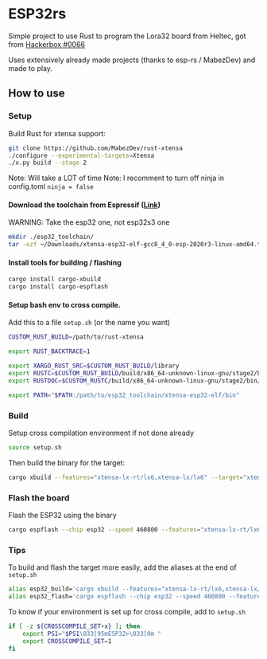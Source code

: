 # ESP32rs
Simple project to use Rust to program the Lora32 board from Heltec, got from [Hackerbox #0066](https://hackerboxes.com/products/hackerbox-0066-radio-star)

Uses extensively already made projects (thanks to esp-rs / MabezDev) and made to play.

## How to use
### Setup
Build Rust for xtensa support:
```bash
git clone https://github.com/MabezDev/rust-xtensa
./configure --experimental-targets=Xtensa
./x.py build --stage 2
```
Note:	Will take a LOT of time
Note:	I recomment to turn off ninja in config.toml `ninja = false`

#### Download the toolchain from Espressif ([Link](https://github.com/espressif/crosstool-NG/releases))
WARNING:	Take the esp32 one, not esp32s3 one
```bash
mkdir ./esp32_toolchain/
tar -xzf ~/Downloads/xtensa-esp32-elf-gcc8_4_0-esp-2020r3-linux-amd64.tar.gz -C ./esp32_toolchain/
```

#### Install tools for building / flashing
```bash
cargo install cargo-xbuild
cargo install cargo-espflash
```

#### Setup bash env to cross compile.
Add this to a file `setup.sh` (or the name you want)

```bash
CUSTOM_RUST_BUILD=/path/to/rust-xtensa

export RUST_BACKTRACE=1

export XARGO_RUST_SRC=$CUSTOM_RUST_BUILD/library
export RUSTC=$CUSTOM_RUST_BUILD/build/x86_64-unknown-linux-gnu/stage2/bin/rustc
export RUSTDOC=$CUSTOM_RUSTC/build/x86_64-unknown-linux-gnu/stage2/bin/rustdoc

export PATH="$PATH:/path/to/esp32_toolchain/xtensa-esp32-elf/bin"
```

### Build

Setup cross compilation environment if not done already
```bash
source setup.sh
```

Then build the binary for the target:
```bash
cargo xbuild --features="xtensa-lx-rt/lx6,xtensa-lx/lx6" --target="xtensa-esp32-none-elf"
```

### Flash the board
Flash the ESP32 using the binary
```bash
cargo espflash --chip esp32 --speed 460800 --features="xtensa-lx-rt/lx6,xtensa-lx/lx6" /dev/ttyUSB0
```

### Tips
To build and flash the target more easily, add the aliases at the end of `setup.sh`
```bash
alias esp32_build='cargo xbuild --features="xtensa-lx-rt/lx6,xtensa-lx/lx6" --target="xtensa-esp32-none-elf'
alias esp32_flash='cargo espflash --chip esp32 --speed 460800 --features="xtensa-lx-rt/lx6,xtensa-lx/lx6" /dev/ttyUSB0'
```

To know if your environment is set up for cross compile, add to `setup.sh`
```bash
if [ -z ${CROSSCOMPILE_SET+x} ]; then
	export PS1="$PS1\033[95mESP32>\033[0m "
	export CROSSCOMPILE_SET=1
fi
```
